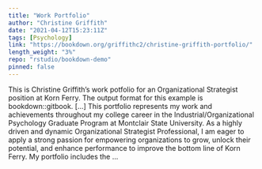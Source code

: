 ```yaml
---
title: "Work Portfolio"
author: "Christine Griffith"
date: "2021-04-12T15:23:11Z"
tags: [Psychology]
link: "https://bookdown.org/griffithc2/christine-griffith-portfolio/"
length_weight: "3%"
repo: "rstudio/bookdown-demo"
pinned: false
---
```


This is Christine Griffith’s work potfolio for an Organizational Strategist position at Korn Ferry. The output format for this example is bookdown::gitbook. [...] This portfolio represents my work and achievements throughout my college career in the Industrial/Organizational Psychology Graduate Program at Montclair State University. As a highly driven and dynamic Organizational Strategist Professional, I am eager to apply a strong passion for empowering organizations to grow, unlock their potential, and enhance performance to improve the bottom line of Korn Ferry. My portfolio includes the ...
